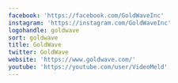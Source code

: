 ```yaml
---
facebook: 'https://facebook.com/GoldWaveInc'
instagram: 'https://instagram.com/GoldWaveInc'
logohandle: goldwave
sort: goldwave
title: GoldWave
twitter: GoldWave
website: 'https://www.goldwave.com/'
youtube: 'https://youtube.com/user/VideoMeld'
---
```

